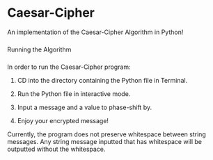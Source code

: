 # Caesar-Cipher
An implementation of the Caesar-Cipher Algorithm in Python!

###
Running the Algorithm
###

In order to run the Caesar-Cipher program:

  1) CD into the directory containing the Python file in Terminal.
  
  2) Run the Python file in interactive mode.
  
  3) Input a message and a value to phase-shift by.
  
  4) Enjoy your encrypted message!
  
Currently, the program does not preserve whitespace between string messages. Any string message inputted that has whitespace will be outputted 
without the whitespace.
